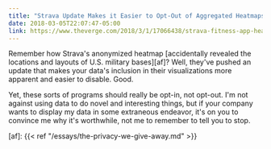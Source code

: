 ```yaml
---
title: "Strava Update Makes it Easier to Opt-Out of Aggregated Heatmaps"
date: 2018-03-05T22:07:47-05:00
link: https://www.theverge.com/2018/3/1/17066438/strava-fitness-app-heat-map-opt-out
---
```


Remember how Strava's anonymized heatmap [accidentally revealed the locations and layouts of U.S. military bases][af]? Well, they've pushed an update that makes your data's inclusion in their visualizations more apparent and easier to disable. Good. 

Yet, these sorts of programs should really be opt-in, not opt-out. I'm not against using data to do novel and interesting things, but if your company wants to display my data in some extraneous endeavor, it's on you to convince me why it's worthwhile, not me to remember to tell you to stop. 

[af]: {{< ref "/essays/the-privacy-we-give-away.md" >}} 